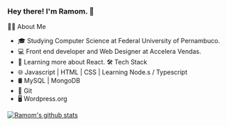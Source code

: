 ### Hey there! I'm Ramom. 👋


👨‍💻  About Me
* 🎓   Studying Computer Science at Federal University of Pernambuco.
* 💻   Front end developer and Web Designer at Accelera Vendas.
* 📘   Learning more about React.
🛠 Tech Stack
* 🌐   Javascript | HTML | CSS | Learning Node.s / Typescript
* 🛢   MySQL | MongoDB 
* 🔧   Git
* 🖥   Wordpress.org

[![Ramom's github stats](https://github-readme-stats.vercel.app/api?username=Ramomjcs&hide=contribs,stars&show_icons=true&theme=onedark)](https://github.com/Ramomjcs/github-readme-stats)
